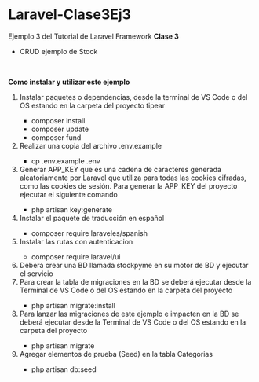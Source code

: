 # Laravel-Clase3Ej3
<p>Ejemplo 3 del Tutorial de Laravel Framework <b>Clase 3</b> </p> 
<ul>
  <li> CRUD ejemplo de Stock</li>
</ul>
<br>
<p> <b> Como instalar y utilizar este ejemplo </b></p>
<ol>
    <li>Instalar paquetes o dependencias, desde la terminal de VS Code o del OS estando en la carpeta del proyecto tipear </li>
    <ul type="square">
        <li>composer install</li>
        <li>composer update</li>
        <li>composer fund</li>
    </ul>
    <li>Realizar una copia del archivo .env.example</li>
    <ul type="square">
        <li>cp .env.example .env</li>
    </ul>
        <li>Generar APP_KEY que es una cadena de caracteres generada aleatoriamente por Laravel que utiliza para todas las cookies cifradas, como las cookies de sesión. Para generar la APP_KEY del proyecto ejecutar el siguiente comando </li>
    <ul type="square">
        <li>php artisan key:generate</li>
    </ul>
    <li> Instalar el paquete de traducción en español</li>
    <ul type="square">
        <li>composer require laraveles/spanish</li>
    </ul>
    <li> Instalar las rutas con autenticacion </li>
    <ul>
        <li>composer require laravel/ui</li>
    </ul type="square">
    <li>Deberá crear una BD llamada stockpyme en su motor de BD y ejecutar el servicio</li>
    <li> Para crear la tabla de migraciones en la BD se deberá ejecutar desde la Terminal de VS Code o del OS estando en la carpeta del proyecto</li>
    <ul type="square">
        <li>php artisan migrate:install</li>
    </ul>
    <li> Para lanzar las migraciones de este ejemplo e impacten en la BD se deberá ejecutar desde la Terminal de VS Code o del OS estando en la carpeta del proyecto</li>
    <ul type="square">
        <li>php artisan migrate</li>
    </ul>
    <li> Agregar elementos de prueba (Seed) en la tabla Categorias</li>
    <ul type="square">
        <li>php artisan db:seed</li>
    </ul>
</ol>
